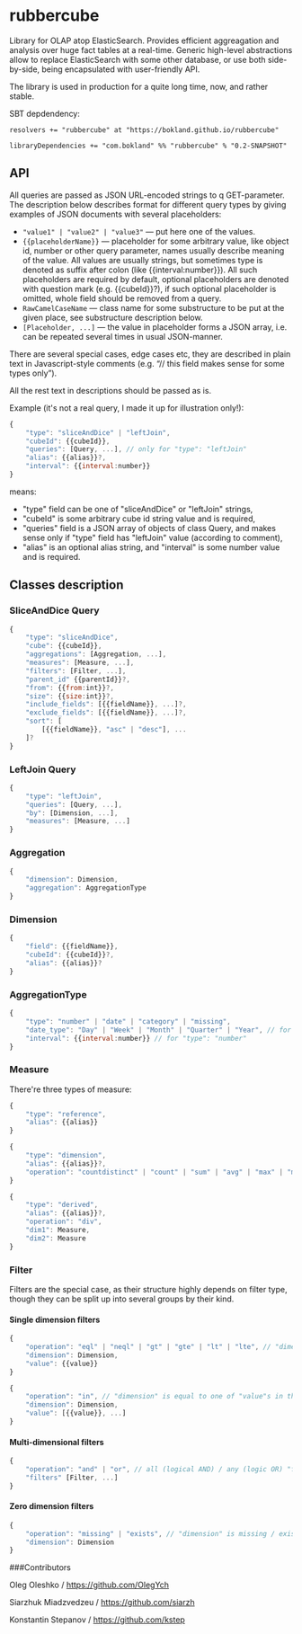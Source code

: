 rubbercube
==========

Library for OLAP atop ElasticSearch. Provides efficient aggreagation and analysis over huge fact tables at a real-time. Generic high-level abstractions allow to replace ElasticSearch with some other database, or use both side-by-side, being encapsulated with user-friendly API.

The library is used in production for a quite long time, now, and rather stable.

SBT depdendency:

    resolvers += "rubbercube" at "https://bokland.github.io/rubbercube"

    libraryDependencies += "com.bokland" %% "rubbercube" % "0.2-SNAPSHOT"

## API
All queries are passed as JSON URL-encoded strings to q GET-parameter.
The description below describes format for different query types by giving examples of JSON documents with several placeholders:

* `"value1" | "value2" | "value3"` — put here one of the values.
* `{{placeholderName}}` — placeholder for some arbitrary value, like object id, number or other query parameter, names usually describe meaning of the value. All values are usually strings, but sometimes type is denoted as suffix after colon (like {{interval:number}}).
All such placeholders are required by default, optional placeholders are denoted with question mark (e.g. {{cubeId}}?), if such optional placeholder is omitted, whole field should be removed from a query.
* `RawCamelCaseName` — class name for some substructure to be put at the given place, see substructure description below.
* `[Placeholder, ...]` — the value in placeholder forms a JSON array, i.e. can be repeated several times in usual JSON-manner.

There are several special cases, edge cases etc, they are described in plain text in Javascript-style comments (e.g. “// this field makes sense for some types only”).

All the rest text in descriptions should be passed as is.

Example (it's not a real query, I made it up for illustration only!):
```javascript
{
    "type": "sliceAndDice" | "leftJoin",
    "cubeId": {{cubeId}},
    "queries": [Query, ...], // only for "type": "leftJoin"
    "alias": {{alias}}?,
    "interval": {{interval:number}}
}
```
means:
* "type" field can be one of "sliceAndDice" or "leftJoin" strings,
* "cubeId" is some arbitrary cube id string value and is required,
* "queries" field is a JSON array of objects of class Query, and makes sense only if "type" field has "leftJoin" value (according to comment),
* "alias" is an optional alias string, and "interval" is some number value and is required.

## Classes description

### SliceAndDice Query
```javascript
{
    "type": "sliceAndDice",
    "cube": {{cubeId}},
    "aggregations": [Aggregation, ...],
    "measures": [Measure, ...],
    "filters": [Filter, ...],
    "parent_id" {{parentId}}?,
    "from": {{from:int}}?,
    "size": {{size:int}}?,
    "include_fields": [{{fieldName}}, ...]?,
    "exclude_fields": [{{fieldName}}, ...]?,
    "sort": [
        [{{fieldName}}, "asc" | "desc"], ...
    ]?
}
```

### LeftJoin Query
```javascript
{
    "type": "leftJoin",
    "queries": [Query, ...],
    "by": [Dimension, ...],
    "measures": [Measure, ...]
}
```

### Aggregation
```javascript
{
    "dimension": Dimension,
    "aggregation": AggregationType
}
```

### Dimension
```javascript
{
    "field": {{fieldName}},
    "cubeId": {{cubeId}}?,
    "alias": {{alias}}?
}
```

### AggregationType
```javascript
{
    "type": "number" | "date" | "category" | "missing",
    "date_type": "Day" | "Week" | "Month" | "Quarter" | "Year", // for "type": "date"
    "interval": {{interval:number}} // for "type": "number"
}
```

### Measure
There're three types of measure:
```javascript
{
    "type": "reference",
    "alias": {{alias}}
}
```
```javascript
{
    "type": "dimension",
    "alias": {{alias}}?,
    "operation": "countdistinct" | "count" | "sum" | "avg" | "max" | "min" | "categories"
}
```
```javascript
{
    "type": "derived",
    "alias": {{alias}}?,
    "operation": "div",
    "dim1": Measure,
    "dim2": Measure
}
```

### Filter

Filters are the special case, as their structure highly depends on filter type, though they can be split up into several groups by their kind.

#### Single dimension filters
```javascript
{
    "operation": "eql" | "neql" | "gt" | "gte" | "lt" | "lte", // "dimension" equals (==), not equals (!=), greater than (>), greater or equal than (>=), less than (<), less or equal than (<=) "value"
    "dimension": Dimension,
    "value": {{value}}
}
```
```javascript
{
    "operation": "in", // "dimension" is equal to one of "value"s in the array
    "dimension": Dimension,
    "value": [{{value}}, ...]
}
```

#### Multi-dimensional filters
```javascript
{
    "operation": "and" | "or", // all (logical AND) / any (logic OR) "filters" are true
    "filters" [Filter, ...]
}
```

#### Zero dimension filters
```javascript
{
    "operation": "missing" | "exists", // "dimension" is missing / exists in a document
    "dimension": Dimension
}
```

###Contributors

Oleg Oleshko / https://github.com/OlegYch

Siarzhuk Miadzvedzeu / https://github.com/siarzh

Konstantin Stepanov / https://github.com/kstep 
